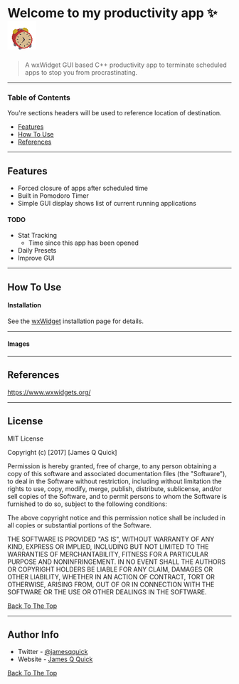 # Welcome to my productivity app ✨![Project Image](https://github.com/mcmuffinoven/ProductivityApp/blob/main/Clock_icon.png)


> A wxWidget GUI based C++ productivity app to terminate scheduled apps to stop you from procrastinating.

---

### Table of Contents
You're sections headers will be used to reference location of destination.

- [Features](#Features)
- [How To Use](#how-to-use)
- [References](#references)

---

## Features

- Forced closure of apps after scheduled time
- Built in Pomodoro Timer
- Simple GUI display shows list of current running applications


#### TODO

- Stat Tracking
     - Time since this app has been opened
- Daily Presets
- Improve GUI

---

## How To Use

#### Installation

See the [wxWidget](https://docs.wxwidgets.org/trunk/plat_msw_install.html) installation page for details. 


---

#### Images


---

## References

https://www.wxwidgets.org/

---

## License

MIT License

Copyright (c) [2017] [James Q Quick]

Permission is hereby granted, free of charge, to any person obtaining a copy
of this software and associated documentation files (the "Software"), to deal
in the Software without restriction, including without limitation the rights
to use, copy, modify, merge, publish, distribute, sublicense, and/or sell
copies of the Software, and to permit persons to whom the Software is
furnished to do so, subject to the following conditions:

The above copyright notice and this permission notice shall be included in all
copies or substantial portions of the Software.

THE SOFTWARE IS PROVIDED "AS IS", WITHOUT WARRANTY OF ANY KIND, EXPRESS OR
IMPLIED, INCLUDING BUT NOT LIMITED TO THE WARRANTIES OF MERCHANTABILITY,
FITNESS FOR A PARTICULAR PURPOSE AND NONINFRINGEMENT. IN NO EVENT SHALL THE
AUTHORS OR COPYRIGHT HOLDERS BE LIABLE FOR ANY CLAIM, DAMAGES OR OTHER
LIABILITY, WHETHER IN AN ACTION OF CONTRACT, TORT OR OTHERWISE, ARISING FROM,
OUT OF OR IN CONNECTION WITH THE SOFTWARE OR THE USE OR OTHER DEALINGS IN THE
SOFTWARE.

[Back To The Top](#read-me-template)

---

## Author Info

- Twitter - [@jamesqquick](https://twitter.com/jamesqquick)
- Website - [James Q Quick](https://jamesqquick.com)

[Back To The Top](#read-me-template)
